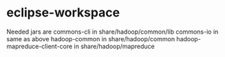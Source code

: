 # eclipse-workspace
Needed jars are
commons-cli  in share/hadoop/common/lib
commons-io   in same as above
hadoop-common  in share/hadoop/common
hadoop-mapreduce-client-core   in share/hadoop/mapreduce
